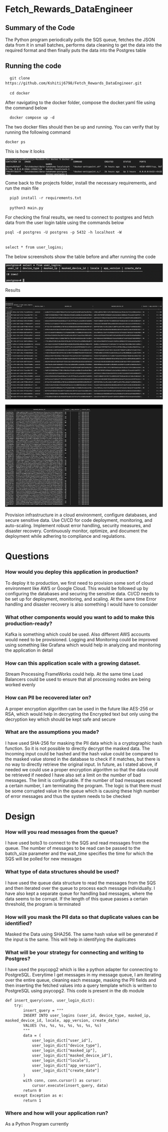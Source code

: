 # Fetch_Rewards_DataEngineer
## Summary of the Code
The Python program periodically polls the SQS queue, fetches the JSON data from it in small batches, performs data cleaning to get the data into the required format and then finally puts the data into the Postgres table

## Running the code
```
  git clone https://github.com/Kshitij6798/Fetch_Rewards_DataEngineer.git

  cd docker
```
  After navigating to the docker folder, compose the docker.yaml file using the command below
  
```
  docker compose up -d
```

The two docker files should then be up and running. You can verify that by running the following command
```
docker ps
```

This is how it looks

![Alt Text](docker_ps.png)

Come back to the projects folder, install the necessary requirements, and run the main file
```
  pip3 install -r requirements.txt

  python3 main.py

```

For checking the final results, we need to connect to postgres and fetch data from the user login table using the commands below
```
psql -d postgres -U postgres -p 5432 -h localhost -W


select * from user_logins;
```

The below screenshots show the table before and after running the code

![Alt Text](before.png)

Results

![Alt Text](result_1.png)

![Alt Text](result_2.png)

Provision infrastructure in a cloud environment, configure databases, and secure sensitive data.
Use CI/CD for code deployment, monitoring, and auto-scaling.
Implement robust error handling, security measures, and disaster recovery.
Continuously monitor, optimize, and document the deployment while adhering to compliance and regulations.





# Questions
### How would you deploy this application in production?
To deploy it to production, we first need to provision some sort of cloud environment like AWS or Google Cloud. This would be followed up by configuring the databases and securing the sensitive data. CI/CD needs to be set up for deployment, monitoring, and scaling. At the same time Error handling and disaster recovery is also something I would have to consider

### What other components would you want to add to make this production-ready?
Kafka is something which could be used. Also different AWS accounts would need to be provisioned. Logging and Monitoring could be improved using something like Grafana which would help in analyzing and monitoring the application in detail

### How can this application scale with a growing dataset.
Stream Processing FrameWorks could help. At the same time Load Balancers could be used to ensure that all processing nodes are being worked evenly

### How can PII be recovered later on?
A proper encryption algorithm can be used in the future like AES-256 or RSA, which would help in decrypting the Encrypted text but only using the decryption key which should be kept safe and secure

### What are the assumptions you made?
I have used SHA-256 for masking the PII data which is a cryptographic hash function. So it is not possible to directly decrypt the masked data. The Incoming input could be hashed and the hash value could be compared to the masked value stored in the database to check if it matches, but there is no way to directly retrieve the original input. In future, as I stated above, if needed we could use a proper encryption algorithm so that the data could be retrieved if needed
I have also set a limit on the number of bad messages. The limit is configurable. If the number of bad messages exceed a certain number, I am terminating the program. The logic is that there must be some corrupted value in the queue which is causing these high number of error messages and thus the system needs to be checked


# Design
### How will you read messages from the queue?
I have used boto3 to connect to the SQS and read messages from the queue. The number of messages to be read can be passed to the batch_size parameter and the wait_time specifies the time for which the SQS will be polled for new messages

### What type of data structures should be used?
I have used the queue data structure to read the messages from the SQS and then iterated over the queue to process each message individually. I have also kept a separate queue for handling bad messages, where the data seems to be corrupt. If the length of this queue passes a certain threshold, the program is terminated

### How will you mask the PII data so that duplicate values can be identified?
Masked the Data using SHA256. The same hash value will be generated if the input is the same. This will help in identifying the duplicates

### What will be your strategy for connecting and writing to Postgres?
I have used the psycopg2 which is like a python adapter for connecting to PostgreSQL. Everytime I get messages in my message queue, I am iterating over the entire queue, cleaning each message, masking the PII fields and then inserting the fetched values into a query template which is written to PostgreSQL using psycopg2. This code is present in the db module

```
def insert_query(conn, user_login_dict):
    try:
        insert_query = """
        INSERT INTO user_logins (user_id, device_type, masked_ip, masked_device_id, locale, app_version, create_date)
        VALUES (%s, %s, %s, %s, %s, %s, %s)
        """
        data = (
            user_login_dict["user_id"],
            user_login_dict["device_type"],
            user_login_dict["masked_ip"],
            user_login_dict["masked_device_id"],
            user_login_dict["locale"],
            user_login_dict["app_version"],
            user_login_dict["create_date"]
        )
        with conn, conn.cursor() as cursor:
            cursor.execute(insert_query, data)
        return 0
    except Exception as e:
        return 1
```

### Where and how will your application run?
As a Python Program currently
